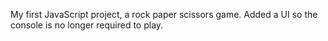 My first JavaScript project, a rock paper scissors game. Added a UI so the console is no longer required to play.